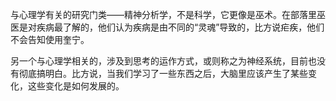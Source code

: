 与心理学有关的研究门类——精神分析学，不是科学，它更像是巫术。在部落里巫医是对疾病最了解的，他们认为疾病是由不同的“灵魂”导致的，比方说疟疾，他们不会告知使用奎宁。

另一个与心理学相关的，涉及到思考的运作方式，或则称之为神经系统，目前也没有彻底搞明白。比方说，当我们学习了一些东西之后，大脑里应该产生了某些变化，这些变化是如何发展的。